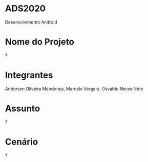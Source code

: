 # ADS2020
Desenvolvimento Android

# Nome do Projeto

?

# Integrantes

Anderson Oliveira Mendonça, Marcelo Vergara, Osvaldo Neves Neto

# Assunto

?

# Cenário

?

